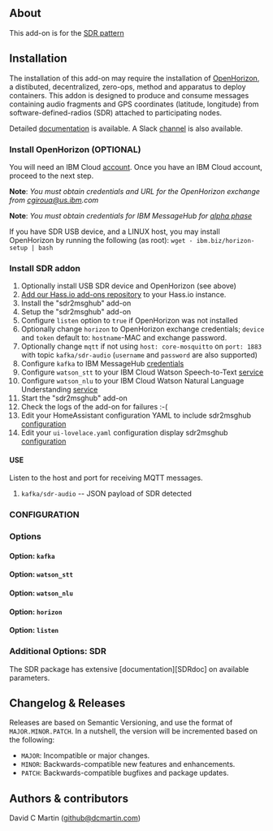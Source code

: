 ## About

This add-on is for the [SDR pattern][sdr-pattern]

## Installation

The installation of this add-on may require the installation of [OpenHorizon][open-horizon], a distibuted, decentralized, zero-ops, method and apparatus
to deploy containers.  This addon is designed to produce and consume messages containing audio fragments and GPS coordinates (latitude, longitude) 
from software-defined-radios (SDR) attached to participating nodes.  

Detailed [documentation][edge-fabric] is available.  A Slack [channel][edge-slack] is also available.

### Install OpenHorizon (OPTIONAL)

You will need an IBM Cloud [account][ibm-registration].  Once you have an IBM Cloud account, proceed to the next step.

**Note**: _You must obtain credentials and URL for the OpenHorizon exchange from cgiroua@us.ibm.com_

**Note**: _You must obtain credentials for IBM MessageHub for [alpha phase][kafka-creds]_

If you have SDR USB device, and a LINUX host, you may install OpenHorizon by running the following (as root): `wget - ibm.biz/horizon-setup | bash`

### Install SDR addon

1. Optionally install USB SDR device and OpenHorizon (see above)
1. [Add our Hass.io add-ons repository][repository] to your Hass.io instance.
1. Install the "sdr2msghub" add-on
1. Setup the "sdr2msghub" add-on
2. Configure `listen` option to `true` if OpenHorizon was not installed
2. Optionally change `horizon` to OpenHorizon exchange credentials; `device` and `token` default to: `hostname`-MAC and exchange password.
2. Optionally change `mqtt` if not using `host: core-mosquitto` on `port: 1883` with topic `kafka/sdr-audio` (`username` and `password` are also supported)
2. Configure `kafka` to IBM MessageHub [credentials][kafka-creds]
2. Configure `watson_stt` to your IBM Cloud Watson Speech-to-Text [service][watson-stt]
2. Configure `watson_nlu` to your IBM Cloud Watson Natural Language Understanding [service][watson-nlu]
1. Start the "sdr2msghub" add-on
1. Check the logs of the add-on for failures :-(
1. Edit your HomeAssistant configuration YAML to include sdr2msghub [configuration][sdr-yaml]
1. Edit your `ui-lovelace.yaml` configuration display sdr2msghub [configuration][sdr-lovelace]

#### USE

Listen to the host and port for receiving MQTT messages.

1. `kafka/sdr-audio` -- JSON payload of SDR detected

### CONFIGURATION

### Options

#### Option: `kafka`

#### Option: `watson_stt`

#### Option: `watson_nlu`

#### Option: `horizon`

#### Option: `listen`

### Additional Options: SDR

The SDR package has extensive [documentation][SDRdoc] on available parameters.

## Changelog & Releases

Releases are based on Semantic Versioning, and use the format
of ``MAJOR.MINOR.PATCH``. In a nutshell, the version will be incremented
based on the following:

- ``MAJOR``: Incompatible or major changes.
- ``MINOR``: Backwards-compatible new features and enhancements.
- ``PATCH``: Backwards-compatible bugfixes and package updates.

## Authors & contributors

David C Martin (github@dcmartin.com)

[commits]: https://github.com/dcmartin/hassio-addons/sdr2msghub/commits/master
[contributors]: https://github.com/dcmartin/hassio-addons/sdr2msghub/graphs/contributors
[dcmartin]: https://github.com/dcmartin
[issue]: https://github.com/dcmartin/hassio-addons/sdr2msghub/issues
[keepchangelog]: http://keepachangelog.com/en/1.0.0/
[releases]: https://github.com/dcmartin/hassio-addons/sdr2msghub/releases
[repository]: https://github.com/dcmartin/hassio-addons

[watson-nlu]: https://console.bluemix.net/catalog/services/natural-language-understanding
[watson-stt]: https://console.bluemix.net/catalog/services/speech-to-text
[edge-slack]: https://ibm-appsci.slack.com/messages/edge-fabric-users/
[ibm-registration]: https://console.bluemix.net/registration/
[kafka-creds]: https://console.bluemix.net/services/messagehub/b5f8df99-d3f6-47b8-b1dc-12806d63ae61/?paneId=credentials&new=true&env_id=ibm:yp:us-south&org=51aea963-6924-4a71-81d5-5f8c313328bd&space=f965a097-fcb8-4768-953e-5e86ea2d66b4
[sdr-yaml]: https://raw.githubusercontent.com/dcmartin/hassio-addons/master/sdr2msghub/sdr2msghub.yaml
[sdr-lovelace]: https://raw.githubusercontent.com/dcmartin/hassio-addons/master/sdr2msghub/ui-lovelace.yaml
[open-horizon]: https://github.com/open-horizon
[sdr-pattern]: https://github.com/open-horizon/examples/wiki/service-sdr2msghub
[edge-fabric]: https://console.test.cloud.ibm.com/docs/services/edge-fabric/getting-started.html

